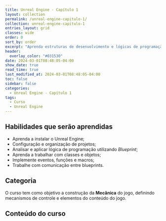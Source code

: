 ```yaml
---
title: Unreal Engine - Capítulo 1
layout: collection
permalink: /unreal-engine-capitulo-1/
collection: unreal-engine-capitulo-1
entries_layout: grid
classes: wide
order: 0
sort_by: order
excerpt: "Aprenda estruturas de desenvolvimento e lógicas de programação, utilizando Blueprints e C++."
header:
  overlay_color: "#031530"
date: 2024-03-01T08:48:05-04:00
show_date: true
read_time: true
last_modified_at: 2024-03-01T08:48:05-04:00
toc: false
sidebar: false
categories:
  - Unreal Engine - Capítulo 1
tags:
  - Curso
  - Unreal Engine
---
```


## Habilidades que serão aprendidas

- Aprenda a instalar o Unreal Engine;
- Configuração e organização de projetos;
- Analisar e aplicar lógica de programação utilizando *Blueprint*;
- Aprenda a trabalhar com classes e objetos;
- Implemente eventos, funções e macros;
- Trabalhe com comunicação entre blueprints. 

## Categoria

O curso tem como objetivo a construção da **Mecânica** do jogo, definindo mecanismos de controle e elementos do conteúdo do jogo.

## Conteúdo do curso
